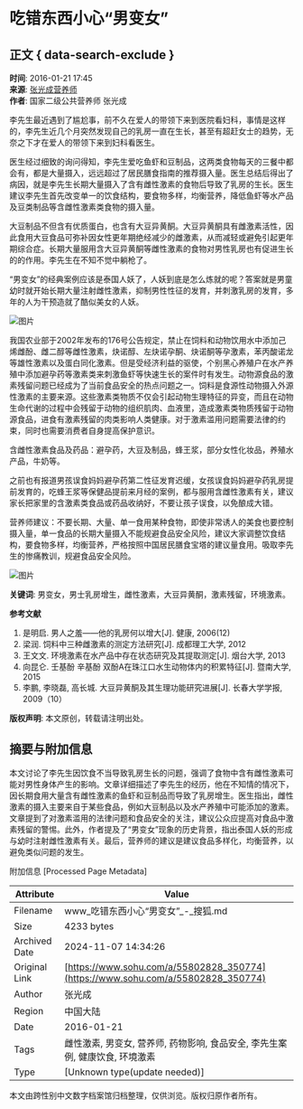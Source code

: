 # 吃错东西小心“男变女”

## 正文 { data-search-exclude }


**时间**: 2016-01-21 17:45  
**来源**: [张光成营养师](https://www.sohu.com/a/55802828_350774?spm=smpc.content-abroad.content.1.1730989997016o87oBKf)  
**作者**: 国家二级公共营养师 张光成

李先生最近遇到了尴尬事，前不久在爱人的带领下来到医院看妇科，事情是这样的，李先生近几个月突然发现自己的乳房一直在生长，甚至有超赶女士的趋势，无奈之下才在爱人的带领下来到妇科看医生。

医生经过细致的询问得知，李先生爱吃鱼虾和豆制品，这两类食物每天的三餐中都会有，都是大量摄入，远远超过了居民膳食指南的推荐摄入量。医生总结后得出了病因，就是李先生长期大量摄入了含有雌性激素的食物后导致了乳房的生长。医生建议李先生首先改变单一的饮食结构，要食物多样，均衡营养，降低鱼虾等水产品及豆类制品等含雌性激素类食物的摄入量。

大豆制品不但含有优质蛋白，也含有大豆异黄酮。大豆异黄酮具有雌激素活性，因此食用大豆食品可弥补因女性更年期绝经减少的雌激素，从而减轻或避免引起更年期综合症。长期大量服用含大豆异黄酮等雌性激素的食物对男性乳房也有促进生长的的作用。李先生在不知不觉中躺枪了。

“男变女”的经典案例应该是泰国人妖了，人妖到底是怎么炼就的呢？答案就是男童幼时就开始长期大量注射雌性激素，抑制男性性征的发育，并刺激乳房的发育，多年的人为干预造就了酷似美女的人妖。

![图片](http://photocdn.sohu.com/20160121/mp55802828_1453369831205_2.jpeg)

我国农业部于2002年发布的176号公告规定，禁止在饲料和动物饮用水中添加己烯雌酚、雌二醇等雌性激素，炔诺醇、左炔诺孕酮、炔诺酮等孕激素，苯丙酸诺龙等雄性激素以及蛋白同化激素。但是受经济利益的驱使，个别黑心养殖户在水产养殖中添加避孕药等激素类来刺激鱼虾等快速生长的案件时有发生。动物源食品的激素残留问题已经成为了当前食品安全的热点问题之一。饲料是食源性动物摄入外源性激素的主要来源。这些激素类物质不仅会引起动物生理特征的异变，而且在动物生命代谢的过程中会残留于动物的组织肌肉、血液里，造成激素类物质残留于动物源食品，进食有激素残留的肉类影响人类健康。对于激素滥用问题需要法律的约束，同时也需要消费者自身提高保护意识。

含雌性激素食品及药品：避孕药，大豆及制品，蜂王浆，部分女性化妆品，养殖水产品，牛奶等。

之前也有报道男孩误食妈妈避孕药第二性征发育迟缓，女孩误食妈妈避孕药乳房提前发育的，吃蜂王浆等保健品提前来月经的案例，都与服用含雌性激素有关，建议家长把家里的含激素类食品或药品收纳好，不要让孩子误食，以免酿成大错。

营养师建议：不要长期、大量、单一食用某种食物，即使非常诱人的美食也要控制摄入量，单一食品的长期大量摄入不能规避食品安全风险，建议大家调整饮食结构，要食物多样，均衡营养，严格按照中国居民膳食宝塔的建议量食用。吸取李先生的惨痛教训，规避食品安全风险。

![图片](http://photocdn.sohu.com/20160121/mp55802828_1453369831205_3.jpeg)

**关键词**: 男变女，男士乳房增生，雌性激素，大豆异黄酮，激素残留，环境激素。

**参考文献**
1. 是明启. 男人之羞——他的乳房何以增大[J]. 健康, 2006(12)
2. 梁润. 饲料中三种雌激素的测定方法研究[J]. 成都理工大学, 2012
3. 王文文. 环境激素在水产品中存在状态研究及其提取测定[J]. 烟台大学, 2013
4. 向昆仑. 壬基酚 辛基酚 双酚A在珠江口水生动物体内的积累特征[J]. 暨南大学, 2015
5. 李鹏, 李晓磊, 高长城. 大豆异黄酮及其生理功能研究进展[J]. 长春大学学报, 2009（10）

**版权声明**: 本文原创，转载请注明出处。

## 摘要与附加信息

<!-- tcd_abstract -->
本文讨论了李先生因饮食不当导致乳房生长的问题，强调了食物中含有雌性激素可能对男性身体产生的影响。文章详细描述了李先生的经历，他在不知情的情况下，因长期食用大量含有雌性激素的鱼虾和豆制品而导致了乳房增生。医生指出，雌性激素的摄入主要来自于某些食品，例如大豆制品以及水产养殖中可能添加的激素。文章提到了对激素滥用的法律问题和食品安全的关注，建议公众应提高对食品中激素残留的警惕。此外，作者提及了“男变女”现象的历史背景，指出泰国人妖的形成与幼时注射雌性激素有关。最后，营养师的建议是建议食品多样化，均衡营养，以避免类似问题的发生。
<!-- tcd_abstract_end -->

附加信息 [Processed Page Metadata]

| Attribute       | Value                                  |
|-----------------|----------------------------------------|
| Filename        | www_吃错东西小心“男变女”_-_搜狐.md                             |
| Size            | 4233 bytes                           |
| Archived Date   | 2024-11-07 14:34:26                             |
| Original Link   | [https://www.sohu.com/a/55802828_350774](https://www.sohu.com/a/55802828_350774)                       |
| Author          | 张光成                               |
| Region          | 中国大陆                               |
| Date            | 2016-01-21                                 |
| Tags            | 雌性激素, 男变女, 营养师, 药物影响, 食品安全, 李先生案例, 健康饮食, 环境激素                                 |
| Type            | [Unknown type(update needed)]                                 |
<!-- tcd_table_end -->

本文由跨性别中文数字档案馆归档整理，仅供浏览。版权归原作者所有。
